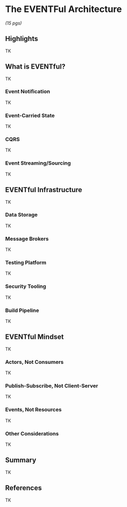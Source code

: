 # The EVENTFul Architecture

*(15 pgs)*

## Highlights
TK

## What is EVENTful?
TK

### Event Notification
TK

### Event-Carried State
TK

### CQRS
TK

### Event Streaming/Sourcing
TK

## EVENTful Infrastructure  
TK

### Data Storage
TK

### Message Brokers
TK

### Testing Platform
TK

### Security Tooling
TK

### Build Pipeline
TK

## EVENTful Mindset
TK

### Actors, Not Consumers
TK

### Publish-Subscribe, Not Client-Server
TK

### Events, Not Resources
TK

### Other Considerations   
TK

## Summary
TK

## References
TK


